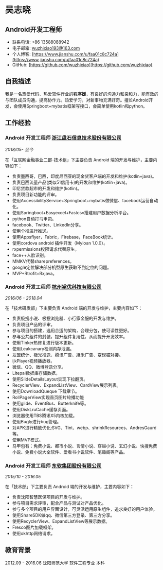 # 吴志晓

## Android开发工程师

- 联系电话: +86 13588088942
- 电子邮箱: [wuzhixiao193@163.com ](https://mail.163.com/)
- 个人博客: [https://www.jianshu.com/u/faa01c8c724a](https://www.jianshu.com/u/faa01c8c724a)
- GitHub: [https://github.com/wuzhixiao](https://github.com/wuzhixiao)


## 自我描述

我是一名热爱代码、热爱软件行业的**程序媛**，有良好的沟通力和亲和力，能有效的与团队成员沟通，提高协作力。热爱学习，对新事物充满好奇。擅长Android开发，会使用Springboot+mybatis框架写接口，会简单使用kotlin和python。


## 工作经验

### **Android 开发工程师** [浙江盘石信息技术股份有限公司](http://www.adyun.com/zh-cn/index.html)

*2018/05- 至今*

在「互联网金融事业二部-技术组」下主要负责 Android 端的开发与维护，主要内容如下：

* 负责墨西哥，巴西，印度尼西亚的现金贷客户端的开发和维护(kotlin+java)。
* 负责巴西流量产品(类似51信用卡)的开发和维护(kotlin+java)。
* 印尼贷款超市的开发和维护(kotlin)。
* 负责项目新功能的评审。
* 使用AccessibilityService+Springboot+mybatis做微信、facebook运营自动化。
* 使用Springboot+Easyexcel+Fastcsv搭建用户数据分析平台。
* python自动打马甲包。
* facebook、Twitter、LinkedIn分享。
* 使用个推进行推送。
* 使用Appsflyer，Fabric，Firebase，FaceBook统计。
* 使用cordova android 插件开发（Myloan 1.0.0）。
* rxpermissions权限请求代替原生。
* face++人脸识别。
* MMKV代替sharepreferences。
* google定位解决部分机型原生获取不到定位的问题。
* MVP+Rtrofit+Rxjava。


### **Android 开发工程师** [杭州掌优科技有限公司](http://www.zhangyoukeji.cn/)

*2016/06 - 2018.04*

在「技术研发部」下主要负责 Android 端的开发与维护，主要内容如下：

* 负责极搜小说、极搜浏览器、小行家金服的开发与维护。
* 负责项目产品的评审。
* 参与项目的搭建，选用合适的架构，合理分包，使可读性更好。
* 参与公共组件的封装，提升组件复用性，从而提升开发效率。
* 使用Tinker热修复进行版本更新。
* 使用Leakcanary检测内存泄漏。
* 友盟统计、极光推送、腾讯广告、旭米广告、变现猫对接。
* ijkPlayer视频播放器。
* 微信、QQ、微博登录分享。
* Litepal数据库存储数据。
* 使用SlideDetailsLayout实现下拉翻页。
* RecyclerView、ExpandListView、CardView展示列表。
* 使用DownloadQueque 下载章节。
* RollPagerView实现首页图片轮播功能
* 使用glide、EventBus、Butterknife等。
* 使用DiskLruCache缓存页面。
* 浏览器使用TBS腾讯X5内核加载。
* 使用Bugly进行bug管理。
* 对APK进行精致优化:SVG、Tint、webp、shrinkResources、AndresGaurd等。
* 使用MVP模式。
* 马甲包有：免费小说、都市小说、言情小说、穿越小说、玄幻小说、快搜免费小说、免费小说大全软件、爱看书小说软件、笔趣阁等产品。


### **Android 开发工程师** [东软集团股份有限公司](https://www.neusoft.com/cn/)

*2015/10 - 2016.05*

在「技术部」下主要负责 Android 端的开发与维护，主要内容如下：

* 负责沈阳智慧医保项目的开发与维护。
* 参与项目需求评审，配合产品与测试对产品优化。
* 参与多个项目的用户界面设计，可灵活运用原生组件，追求良好的用户体验。
* 使用ShareSDK做qq、微信第三方登录、第三方分享。
* 使用RecyclerView、ExpandListView等展示数据。
* Fresco图片加载框架。
* 使用okhttp网络请求。


## 教育背景
2012.09 - 2016.06      沈阳师范大学    软件工程专业    本科